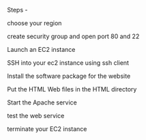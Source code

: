 
Steps -

choose your region

create security group and open port 80 and 22

Launch an EC2 instance

SSH into your ec2 instance using ssh client

Install the software package for the website

Put the HTML Web files in the HTML directory 

Start the Apache service 

test the web service

terminate your EC2 instance
